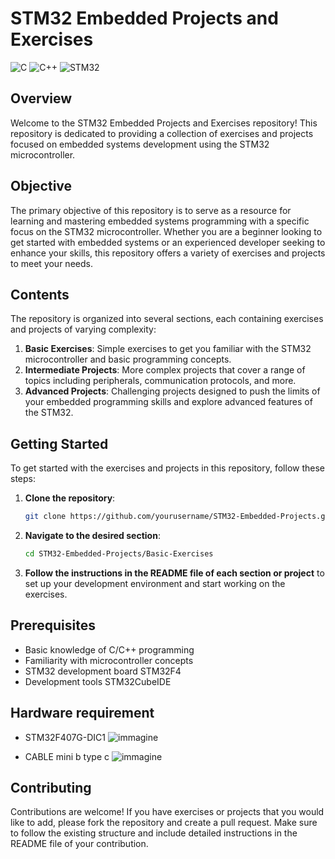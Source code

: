 # STM32 Embedded Projects and Exercises
![C](https://img.shields.io/badge/language-C-blue)
![C++](https://img.shields.io/badge/language-C++-blue)
![STM32](https://img.shields.io/badge/platform-STM32-blue)

## Overview

Welcome to the STM32 Embedded Projects and Exercises repository! This repository is dedicated to providing a collection of exercises and projects focused on embedded systems development using the STM32 microcontroller.

## Objective

The primary objective of this repository is to serve as a resource for learning and mastering embedded systems programming with a specific focus on the STM32 microcontroller. Whether you are a beginner looking to get started with embedded systems or an experienced developer seeking to enhance your skills, this repository offers a variety of exercises and projects to meet your needs.

## Contents

The repository is organized into several sections, each containing exercises and projects of varying complexity:

1. **Basic Exercises**: Simple exercises to get you familiar with the STM32 microcontroller and basic programming concepts.
2. **Intermediate Projects**: More complex projects that cover a range of topics including peripherals, communication protocols, and more.
3. **Advanced Projects**: Challenging projects designed to push the limits of your embedded programming skills and explore advanced features of the STM32.

## Getting Started

To get started with the exercises and projects in this repository, follow these steps:

1. **Clone the repository**:
    ```bash
    git clone https://github.com/yourusername/STM32-Embedded-Projects.git
    ```
2. **Navigate to the desired section**:
    ```bash
    cd STM32-Embedded-Projects/Basic-Exercises
    ```
3. **Follow the instructions in the README file of each section or project** to set up your development environment and start working on the exercises.

## Prerequisites

- Basic knowledge of C/C++ programming
- Familiarity with microcontroller concepts
- STM32 development board STM32F4
- Development tools STM32CubeIDE

## Hardware requirement

- STM32F407G-DIC1 ![immagine](https://github.com/AlessandroS94/embedded_C_exercise/assets/27149998/de650ad8-c224-422b-8b2a-36942afe9ff9)

- CABLE mini b type c ![immagine](https://github.com/AlessandroS94/embedded_C_exercise/assets/27149998/61ea006d-3c4c-40b2-b48f-70009197c384)


## Contributing

Contributions are welcome! If you have exercises or projects that you would like to add, please fork the repository and create a pull request. Make sure to follow the existing structure and include detailed instructions in the README file of your contribution.

